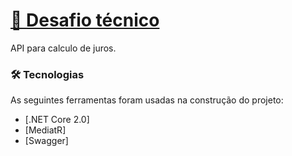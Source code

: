 <h1 align="left">
    <a href="https://pt-br.reactjs.org/">🔗 Desafio técnico</a>
</h1>
<p align="left">API para calculo de juros.</p>

### 🛠 Tecnologias

As seguintes ferramentas foram usadas na construção do projeto:

- [.NET Core 2.0]
- [MediatR]
- [Swagger]
